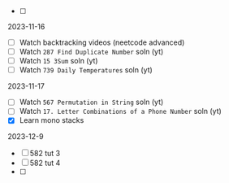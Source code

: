 - [ ] 

2023-11-16
- [ ] Watch backtracking videos (neetcode advanced)
- [ ] Watch `287 Find Duplicate Number` soln (yt)
- [ ] Watch `15 3Sum` soln (yt)
- [ ] Watch `739 Daily Temperatures` soln (yt)

2023-11-17
- [ ] Watch `567 Permutation in String` soln (yt)
- [ ] Watch `17. Letter Combinations of a Phone Number` soln (yt)
- [x] Learn mono stacks

2023-12-9
- [ ] 582 tut 3
- [ ] 582 tut 4
- [ ] 
